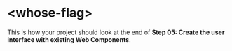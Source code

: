 # \<whose-flag\>

This is how your project should look at the end of **Step 05: Create the user interface with existing Web Components**.
